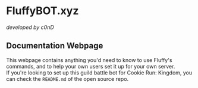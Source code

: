 # FluffyBOT.xyz
*developed by c0nD*

## Documentation Webpage
This webpage contains anything you'd need to know to use Fluffy's commands, and to help your own users set it up for your own server.
<br>
If you're looking to set up this guild battle bot for Cookie Run: Kingdom, you can check the `README.md` of the open source repo.
